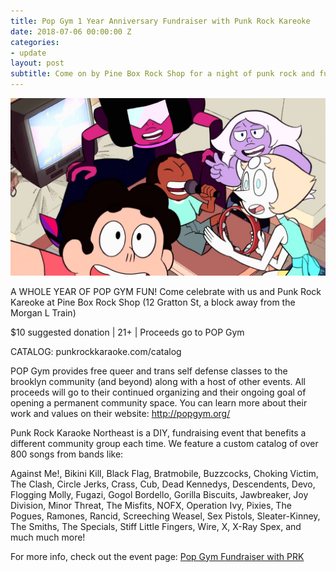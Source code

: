 ```yaml
---
title: Pop Gym 1 Year Anniversary Fundraiser with Punk Rock Kareoke
date: 2018-07-06 00:00:00 Z
categories:
- update
layout: post
subtitle: Come on by Pine Box Rock Shop for a night of punk rock and fundraising!
---
```


![Pop Gym Fundraiser with Punk Rock Kareoke](/assets/prkpopgym.jpeg)

A WHOLE YEAR OF POP GYM FUN! Come celebrate with us and Punk Rock Kareoke at Pine Box Rock Shop (12 Gratton St, a block away from the Morgan L Train)

$10 suggested donation | 21+ | Proceeds go to POP Gym

CATALOG: punkrockkaraoke.com/catalog

POP Gym provides free queer and trans self defense classes to the brooklyn community (and beyond) along with a host of other events. All proceeds will go to their continued organizing and their ongoing goal of opening a permanent community space. You can learn more about their work and values on their website: http://popgym.org/ 

Punk Rock Karaoke Northeast is a DIY, fundraising event that benefits a different community group each time. We feature a custom catalog of over 800 songs from bands like:

Against Me!, Bikini Kill, Black Flag, Bratmobile, Buzzcocks, Choking Victim, The Clash, Circle Jerks, Crass, Cub, Dead Kennedys, Descendents, Devo, Flogging Molly, Fugazi, Gogol Bordello, Gorilla Biscuits, Jawbreaker, Joy Division, Minor Threat, The Misfits, NOFX, Operation Ivy, Pixies, The Pogues, Ramones, Rancid, Screeching Weasel, Sex Pistols, Sleater-Kinney, The Smiths, The Specials, Stiff Little Fingers, Wire, X, X-Ray Spex, and much much more!

For more info, check out the event page: [Pop Gym Fundraiser with PRK](https://www.facebook.com/events/242960122924383/)

